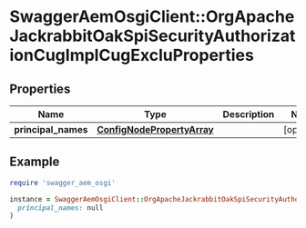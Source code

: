 # SwaggerAemOsgiClient::OrgApacheJackrabbitOakSpiSecurityAuthorizationCugImplCugExcluProperties

## Properties

| Name | Type | Description | Notes |
| ---- | ---- | ----------- | ----- |
| **principal_names** | [**ConfigNodePropertyArray**](ConfigNodePropertyArray.md) |  | [optional] |

## Example

```ruby
require 'swagger_aem_osgi'

instance = SwaggerAemOsgiClient::OrgApacheJackrabbitOakSpiSecurityAuthorizationCugImplCugExcluProperties.new(
  principal_names: null
)
```


